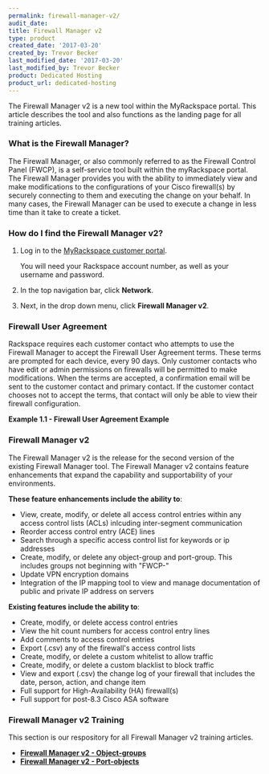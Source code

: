 ```yaml
---
permalink: firewall-manager-v2/
audit_date:
title: Firewall Manager v2
type: product
created_date: '2017-03-20'
created_by: Trevor Becker
last_modified_date: '2017-03-20'
last_modified_by: Trevor Becker
product: Dedicated Hosting
product_url: dedicated-hosting
---
```


<!-- IMAGE "Logo" -->
The Firewall Manager v2 is a new tool within the MyRackspace portal. This article describes the tool and also functions as the landing page for all training articles.

### What is the Firewall Manager?

The Firewall Manager, or also commonly referred to as the Firewall Control Panel (FWCP), is a self-service tool built within the myRackspace portal. The Firewall Manager provides you with the ability to immediately view and make modifications to the configurations of your Cisco firewall(s) by securely connecting to them and executing the change on your behalf. In many cases, the Firewall Manager can be used to execute a change in less time than it take to create a ticket.

### How do I find the Firewall Manager v2?

1. Log in to the [MyRackspace customer portal](https://my.rackspace.com/portal/auth/login).

   You will need your Rackspace account number, as well as your username and password.

2. In the top navigation bar, click **Network**.

3. Next, in the drop down menu, click **Firewall Manager v2**.

<!--- IMAGE "Dropdown -->

### Firewall User Agreement

Rackspace requires each customer contact who attempts to use the Firewall Manager to accept the Firewall User Agreement terms. These terms are prompted for each device, every 90 days. Only customer contacts who have edit or admin permissions on firewalls will be permitted to make modifications. When the terms are accepted, a confirmation email will be sent to the customer contact and primary contact. If the customer contact chooses not to accept the terms, that contact will only be able to view their firewall configuration.

**Example 1.1 - Firewall User Agreement Example**
<!-- IMAGE "Firewall User Agreement"-->

### Firewall Manager v2

The Firewall Manager v2 is the release for the second version of the existing Firewall Manager tool. The Firewall Manager v2 contains feature enhancements that expand the capability and supportability of your environments. 

**These feature enhancements include the ability to**:

- View, create, modify, or delete all access control entries within any access control lists (ACLs) inlcuding inter-segment communication
- Reorder access control entry (ACE) lines
- Search through a specific access control list for keywords or ip addresses
- Create, modify, or delete any object-group and port-group. This includes groups not beginning with "FWCP-"
- Update VPN encryption domains
- Integration of the IP mapping tool to view and manage documentation of public and private IP address on servers
 
**Existing features include the ability to**:

- Create, modify, or delete access control entries
- View the hit count numbers for access control entry lines
- Add comments to access control entries
- Export (.csv) any of the firewall's access control lists
- Create, modify, or delete a custom whitelist to allow traffic
- Create, modify, or delete a custom blacklist to block traffic
- View and export (.csv) the change log of your firewall that includes the date, person, action, and change item
- Full support for High-Availability (HA) firewall(s)
- Full support for post-8.3 Cisco ASA software 

### Firewall Manager v2 Training

This section is our respository for all Firewall Manager v2 training articles.

- **[Firewall Manager v2 - Object-groups](https://support.rackspace.com/how-to/firewall-manager-v2-object-groups)** 
- **[Firewall Manager v2 - Port-objects](https://support.rackspace.com/how-to/firewall-manager-v2-port-groups)**
